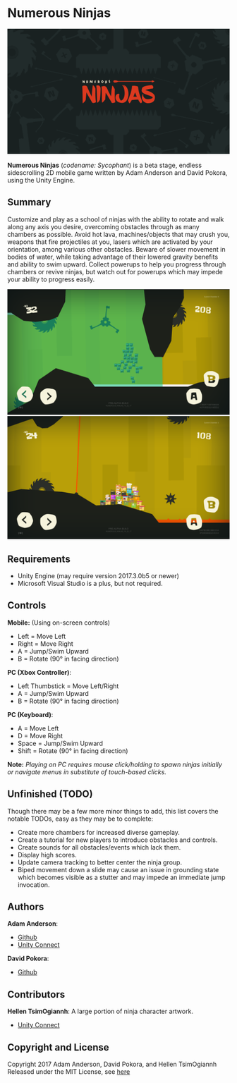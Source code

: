 Numerous Ninjas
==========

![Numerous Ninjas Logo](./Assets/Publication/logo.png)

**Numerous Ninjas** (*codename: Sycophant*) is a beta stage, endless sidescrolling 2D mobile game written by Adam Anderson and David Pokora, using the Unity Engine.


Summary
-----
Customize and play as a school of ninjas with the ability to rotate and walk along any axis you desire, overcoming obstacles through as many chambers as possible. Avoid hot lava, machines/objects that may crush you, weapons that fire projectiles at you, lasers which are activated by your orientation, among various other obstacles. Beware of slower movement in bodies of water, while taking advantage of their lowered gravity benefits and ability to swim upward.  Collect powerups to help you progress through chambers or revive ninjas, but watch out for powerups which may impede your ability to progress easily.

![Numerous Ninjas Gameplay Screenshot](./Assets/Publication/gameplay_0.png)
![Numerous Ninjas Gameplay Screenshot](./Assets/Publication/gameplay_1.png)

Requirements
-----
+ Unity Engine (may require version 2017.3.0b5 or newer)
+ Microsoft Visual Studio is a plus, but not required.

Controls
-----
**Mobile:**
(Using on-screen controls)
+ Left = Move Left
+ Right = Move Right
+ A = Jump/Swim Upward
+ B = Rotate (90&deg; in facing direction)

**PC (Xbox Controller)**:
+ Left Thumbstick = Move Left/Right
+ A = Jump/Swim Upward
+ B = Rotate (90&deg; in facing direction)

**PC (Keyboard)**:
+ A = Move Left
+ D = Move Right
+ Space = Jump/Swim Upward
+ Shift = Rotate (90&deg; in facing direction)

**Note:** *Playing on PC requires mouse click/holding to spawn ninjas initially or navigate menus in substitute of touch-based clicks.*

Unfinished (TODO)
-----
Though there may be a few more minor things to add, this list covers the notable TODOs, easy as they may be to complete:
+ Create more chambers for increased diverse gameplay.
+ Create a tutorial for new players to introduce obstacles and controls.
+ Create sounds for all obstacles/events which lack them.
+ Display high scores.
+ Update camera tracking to better center the ninja group.
+ Biped movement down a slide may cause an issue in grounding state which becomes visible as a stutter and may impede an immediate jump invocation.

Authors
------
**Adam Anderson**:
* [Github](https://github.com/EchoArray)
* [Unity Connect](https://connect.unity.com/u/5824e52132b30600209ac207)

**David Pokora**:
* [Github](https://github.com/Xenomega)

Contributors
-----
**Hellen TsimOgiannh**: A large portion of ninja character artwork.
* [Unity Connect](https://connect.unity.com/u/58e4d3df32b306001c7a812c)

Copyright and License
----
Copyright 2017 Adam Anderson, David Pokora, and Hellen TsimOgiannh  
Released under the MIT License, see [here](./LICENSE)